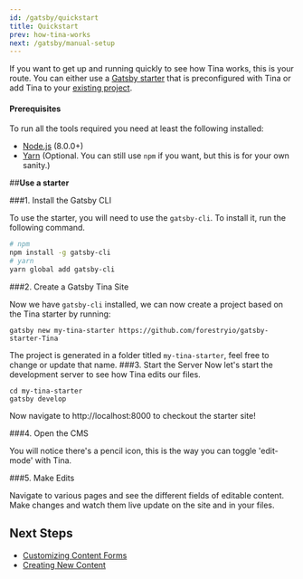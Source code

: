 ```yaml
---
id: /gatsby/quickstart
title: Quickstart
prev: how-tina-works
next: /gatsby/manual-setup
---
```


If you want to get up and running quickly to see how Tina works, this is your route. You can either use a [Gatsby starter](/gatsby/quickstart) that is preconfigured with Tina or add Tina to your [existing project](/gatsby/manual-setup).

#### Prerequisites

To run all the tools required you need at least the following installed:

- [Node.js](https://nodejs.org/en/) (8.0.0+)
- [Yarn](https://yarnpkg.com) (Optional. You can still use `npm` if you want, but this is for your own sanity.)

##**Use a starter**

###1. Install the Gatsby CLI

To use the starter, you will need to use the `gatsby-cli`. To install it, run the following command.

```bash
# npm
npm install -g gatsby-cli
# yarn
yarn global add gatsby-cli
```

###2. Create a Gatsby Tina Site

Now we have `gatsby-cli` installed, we can now create a project based on the Tina starter by running:

```
gatsby new my-tina-starter https://github.com/forestryio/gatsby-starter-Tina
```
The project is generated in a folder titled `my-tina-starter`, feel free to change or update that name.
###3. Start the Server
Now let's start the development server to see how Tina edits our files.
```
cd my-tina-starter
gatsby develop
```
Now navigate to http://localhost:8000 to checkout the starter site!

###4. Open the CMS

You will notice there's a pencil icon, this is the way you can toggle 'edit-mode' with Tina.

###5. Make Edits

Navigate to various pages and see the different fields of editable content. Make changes and watch them live update on the site and in your files.

## Next Steps

- [Customizing Content Forms](/gatsby/custom-fields)
- [Creating New Content](/gatsby/content-creation)
